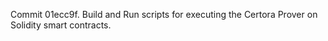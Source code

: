 Commit 01ecc9f.                    Build and Run scripts for executing the Certora Prover on Solidity smart contracts.